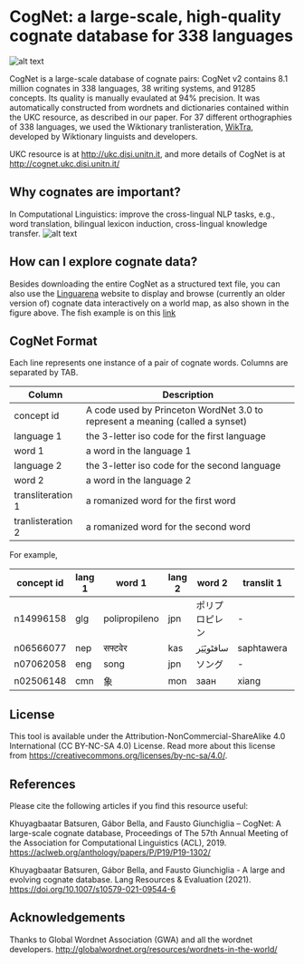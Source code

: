 # CogNet: a large-scale, high-quality cognate database for 338 languages

![alt text](http://ukc.disi.unitn.it/wp-content/uploads/2019/05/Cognate_fish.jpg)

CogNet is a large-scale database of cognate pairs: CogNet v2 contains 8.1 million cognates in 338 languages, 38 writing systems, and 91285 concepts. Its quality is manually evaulated at 94% precision. It was automatically constructed from wordnets and dictionaries contained within the UKC resource, as described in our paper. For 37 different orthographies of 338 languages, we used the Wiktionary tranlisteration, [WikTra](https://github.com/kbatsuren/wiktra), developed by Wiktionary linguists and developers.

UKC resource is at http://ukc.disi.unitn.it, and more details of CogNet is at http://cognet.ukc.disi.unitn.it/


## Why cognates are important?
In Computational Linguistics: improve the cross-lingual NLP tasks, e.g., word translation, bilingual lexicon induction, cross-lingual knowledge transfer.
![alt text](http://ukc.disi.unitn.it/wp-content/uploads/2019/07/cognate_morphology.jpg)

## How can I explore cognate data? 
Besides downloading the entire CogNet as a structured text file, you can also use the [Linguarena](http://linguarena.eu/) website to display and browse (currently an older version of) cognate data interactively on a world map, as also shown in the figure above. The fish example is on this [link](http://linguarena.eu/view/662128424/en#!/)

## CogNet Format
Each line represents one instance of a pair of cognate words. Columns are separated by TAB.

| Column | Description |
| --- | --- |
| concept id | A code used by Princeton WordNet 3.0 to represent a meaning (called a synset)|
| language 1 |	the 3-letter iso code for the first language |
| word 1 |	a word in the language 1 |
| language 2 |	the 3-letter iso code for the second language |
| word 2 |	a word in the language 2 |
| transliteration 1 |	a romanized word for the first word |
| tranlisteration 2 |	a romanized word for the second word |

For example,

| concept id |	lang 1 |  word 1 |	lang 2|	word 2|	translit 1|	translit 2|
| --- |	--- | --- | --- | --- | --- | --- |
| n14996158|	glg	| polipropileno |	jpn |	ポリプロピレン|-	|poripuropiren
| n06566077|	nep	| सफ्टवेर |	kas|	سافٹویٚیَر|	saphtawera|	saftoeyar
| n07062058|	eng	| song | jpn |	ソング	|	-|	songu
| n02506148|	cmn	| 象 |	mon |	заан| xiang|	zaan

## License
This tool is available under the Attribution-NonCommercial-ShareAlike 4.0 International (CC BY-NC-SA 4.0) License. Read more about this license from https://creativecommons.org/licenses/by-nc-sa/4.0/.

## References
Please cite the following articles if you find this resource useful:

Khuyagbaatar Batsuren, Gábor Bella, and Fausto Giunchiglia – CogNet: A large-scale cognate database, Proceedings of The 57th Annual Meeting of the Association for Computational Linguistics (ACL), 2019. https://aclweb.org/anthology/papers/P/P19/P19-1302/

Khuyagbaatar Batsuren, Gábor Bella, and Fausto Giunchiglia - A large and evolving cognate database. Lang Resources & Evaluation (2021). https://doi.org/10.1007/s10579-021-09544-6

## Acknowledgements
Thanks to Global Wordnet Association (GWA) and all the wordnet developers.
http://globalwordnet.org/resources/wordnets-in-the-world/
